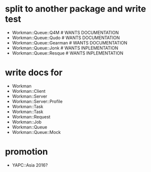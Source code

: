 # split to another package and write test
* Workman::Queue::Q4M     # WANTS DOCUMENTATION
* Workman::Queue::Qudo    # WANTS DOCUMENTATION
* Workman::Queue::Gearman # WANTS DOCUMENTATION
* Workman::Queue::Jonk    # WANTS INPLEMENTATION
* Workman::Queue::Resque  # WANTS INPLEMENTATION

# write docs for
* Workman
* Workman::Client
* Workman::Server
* Workman::Server::Profile
* Workman::Task
* Workman::Task
* Workman::Request
* Workman::Job
* Workman::Queue
* Workman::Queue::Mock

# promotion
* YAPC::Asia 2016?
